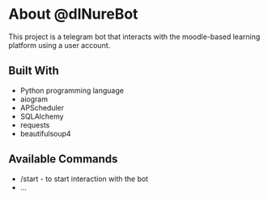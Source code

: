 
# About @dlNureBot
This project is a telegram bot that interacts with the moodle-based learning platform using a user account. 

## Built With
-  Python programming language
-  aiogram
-  APScheduler
-  SQLAlchemy
-  requests
-  beautifulsoup4

## Available Commands

-  /start - to start interaction with the bot
-  ...
